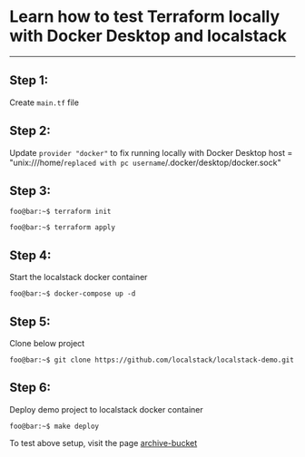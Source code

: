 # Learn how to test Terraform locally with Docker Desktop and localstack

----------

## Step 1:
Create `main.tf` file

## Step 2:
Update `provider "docker"` to fix running locally with Docker Desktop
host = "unix:///home/`replaced with pc username`/.docker/desktop/docker.sock"

## Step 3:
```console
foo@bar:~$ terraform init

foo@bar:~$ terraform apply
```

## Step 4:
Start the localstack docker container
```console
foo@bar:~$ docker-compose up -d
```

## Step 5:
Clone below project
```console
foo@bar:~$ git clone https://github.com/localstack/localstack-demo.git
```

## Step 6:
Deploy demo project to localstack docker container
```console
foo@bar:~$ make deploy
```
To test above setup, visit the page [archive-bucket](http://localhost:4566/archive-bucket/index.html)